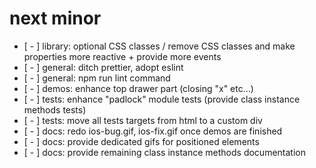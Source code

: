# next minor

* [ - ] library: optional CSS classes / remove CSS classes and make properties more reactive + provide more events
* [ - ] general: ditch prettier, adopt eslint
* [ - ] general: npm run lint command
* [ - ] demos: enhance top drawer part (closing "x" etc...)
* [ - ] tests: enhance "padlock" module tests (provide class instance methods tests)
* [ - ] tests: move all tests targets from html to a custom div
* [ - ] docs: redo ios-bug.gif, ios-fix.gif once demos are finished
* [ - ] docs: provide dedicated gifs for positioned elements
* [ - ] docs: provide remaining class instance methods documentation
